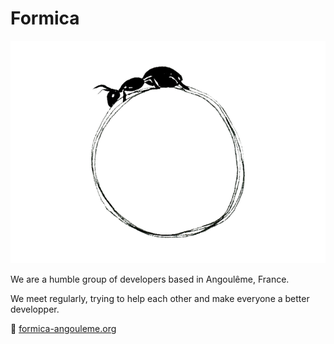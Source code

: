 # Formica

![Formica's logo](./public/images/logo.png)

We are a humble group of developers based in Angoulême, France.

We meet regularly, trying to help each other and make everyone a better developper.

🔗 [formica-angouleme.org](https://formica-angouleme.org/)
